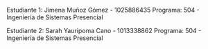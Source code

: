 Estudiante 1: Jimena Muñoz Gómez - 1025886435
Programa: 504 - Ingeniería de Sistemas Presencial

Estudiante 2: Sarah Yauripoma Cano - 1013338862
Programa: 504 - Ingeniería de Sistemas Presencial
